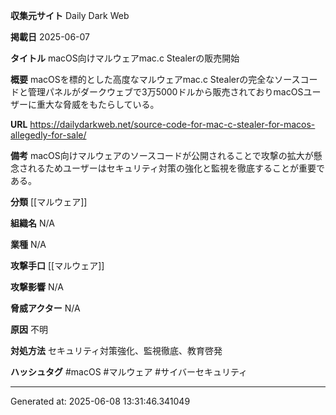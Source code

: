 **収集元サイト**
Daily Dark Web

**掲載日**
2025-06-07

**タイトル**
macOS向けマルウェアmac.c Stealerの販売開始

**概要**
macOSを標的とした高度なマルウェアmac.c Stealerの完全なソースコードと管理パネルがダークウェブで3万5000ドルから販売されておりmacOSユーザーに重大な脅威をもたらしている。

**URL**
https://dailydarkweb.net/source-code-for-mac-c-stealer-for-macos-allegedly-for-sale/

**備考**
macOS向けマルウェアのソースコードが公開されることで攻撃の拡大が懸念されるためユーザーはセキュリティ対策の強化と監視を徹底することが重要である。

**分類**
[[マルウェア]]

**組織名**
N/A

**業種**
N/A

**攻撃手口**
[[マルウェア]]

**攻撃影響**
N/A

**脅威アクター**
N/A

**原因**
不明

**対処方法**
セキュリティ対策強化、監視徹底、教育啓発

**ハッシュタグ**
#macOS #マルウェア #サイバーセキュリティ


---
Generated at: 2025-06-08 13:31:46.341049
